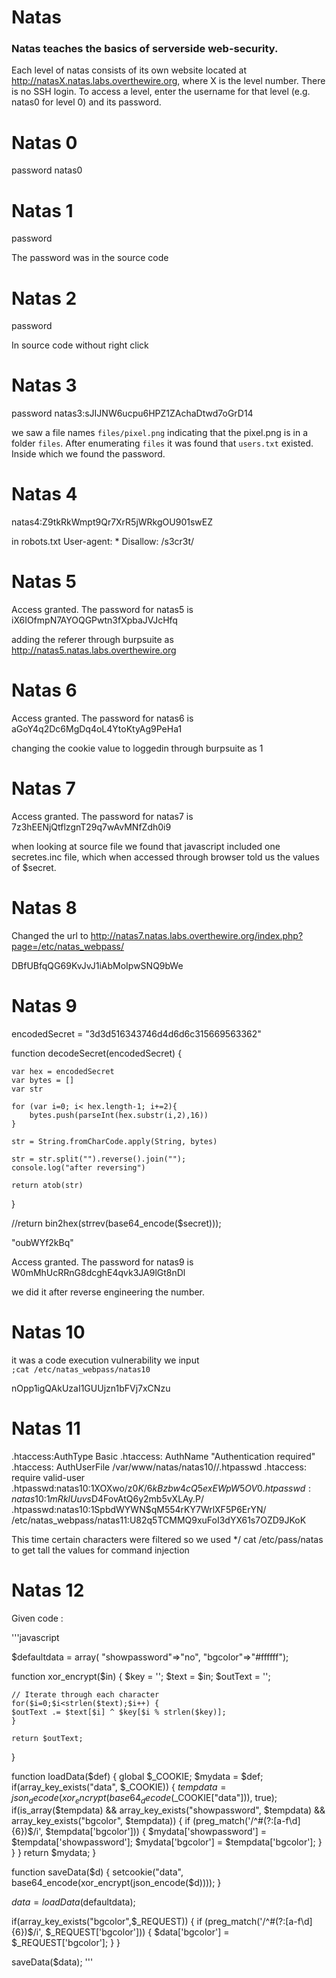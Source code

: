# Natas
### Natas teaches the basics of serverside web-security.

Each level of natas consists of its own website located at http://natasX.natas.labs.overthewire.org, where X is the level number. There is no SSH login. To access a level, enter the username for that level (e.g. natas0 for level 0) and its password.

# Natas 0
password natas0

# Natas 1
password <!--The password for natas1 is gtVrDuiDfck831PqWsLEZy5gyDz1clto -->

The password was in the source code

# Natas 2

password <!--The password for natas2 is ZluruAthQk7Q2MqmDeTiUij2ZvWy2mBi -->

In source code without right click

# Natas 3

password 
natas3:sJIJNW6ucpu6HPZ1ZAchaDtwd7oGrD14

we saw a file names `files/pixel.png` indicating that the pixel.png is in a folder `files`. After enumerating  `files` it was found that `users.txt` existed. Inside which we found the password.

# Natas 4

natas4:Z9tkRkWmpt9Qr7XrR5jWRkgOU901swEZ

in robots.txt
User-agent: *
Disallow: /s3cr3t/

# Natas 5

Access granted. The password for natas5 is iX6IOfmpN7AYOQGPwtn3fXpbaJVJcHfq

adding the referer through burpsuite as http://natas5.natas.labs.overthewire.org

# Natas 6

Access granted. The password for natas6 is aGoY4q2Dc6MgDq4oL4YtoKtyAg9PeHa1

changing the cookie value to loggedin through burpsuite as 1

# Natas 7

Access granted. The password for natas7 is 7z3hEENjQtflzgnT29q7wAvMNfZdh0i9

when looking at source file we found that javascript included one secretes.inc file, which when accessed through browser told us the values of $secret. 

# Natas 8

<!-- hint: password for webuser natas8 is in /etc/natas_webpass/natas8 -->

Changed the url to http://natas7.natas.labs.overthewire.org/index.php?page=/etc/natas_webpass/

DBfUBfqQG69KvJvJ1iAbMoIpwSNQ9bWe

# Natas 9

encodedSecret = "3d3d516343746d4d6d6c315669563362"

function decodeSecret(encodedSecret) {

    var hex = encodedSecret
    var bytes = []
    var str
    
    for (var i=0; i< hex.length-1; i+=2){
        bytes.push(parseInt(hex.substr(i,2),16))
    }

    str = String.fromCharCode.apply(String, bytes)

    str = str.split("").reverse().join("");
    console.log("after reversing")

    return atob(str)    
}

//return bin2hex(strrev(base64_encode($secret)));

"oubWYf2kBq"

Access granted. The password for natas9 is W0mMhUcRRnG8dcghE4qvk3JA9lGt8nDl

we did it after reverse engineering the number.

# Natas 10 

it was a code execution vulnerability
we input 	
`;cat /etc/natas_webpass/natas10`

nOpp1igQAkUzaI1GUUjzn1bFVj7xCNzu

# Natas 11

.htaccess:AuthType Basic
.htaccess: AuthName "Authentication required"
.htaccess: AuthUserFile /var/www/natas/natas10//.htpasswd
.htaccess: require valid-user
.htpasswd:natas10:$1$XOXwo/z0$K/6kBzbw4cQ5exEWpW5OV0
.htpasswd:natas10:$1$mRklUuvs$D4FovAtQ6y2mb5vXLAy.P/
.htpasswd:natas10:$1$SpbdWYWN$qM554rKY7WrlXF5P6ErYN/
/etc/natas_webpass/natas11:U82q5TCMMQ9xuFoI3dYX61s7OZD9JKoK

This time certain characters were filtered so we used
*/ cat /etc/pass/natas to get tall the values for command injection

# Natas 12

Given code :

'''javascript

$defaultdata = array( "showpassword"=>"no", "bgcolor"=>"#ffffff");

function xor_encrypt($in) {
    $key = '<censored>';
    $text = $in;
    $outText = '';

    // Iterate through each character
    for($i=0;$i<strlen($text);$i++) {
    $outText .= $text[$i] ^ $key[$i % strlen($key)];
    }

    return $outText;
}

function loadData($def) {
    global $_COOKIE;
    $mydata = $def;
    if(array_key_exists("data", $_COOKIE)) {
    $tempdata = json_decode(xor_encrypt(base64_decode($_COOKIE["data"])), true);
    if(is_array($tempdata) && array_key_exists("showpassword", $tempdata) && array_key_exists("bgcolor", $tempdata)) {
        if (preg_match('/^#(?:[a-f\d]{6})$/i', $tempdata['bgcolor'])) {
        $mydata['showpassword'] = $tempdata['showpassword'];
        $mydata['bgcolor'] = $tempdata['bgcolor'];
        }
    }
    }
    return $mydata;
}

function saveData($d) {
    setcookie("data", base64_encode(xor_encrypt(json_encode($d))));
}

$data = loadData($defaultdata);

if(array_key_exists("bgcolor",$_REQUEST)) {
    if (preg_match('/^#(?:[a-f\d]{6})$/i', $_REQUEST['bgcolor'])) {
        $data['bgcolor'] = $_REQUEST['bgcolor'];
    }
}

saveData($data);
'''











